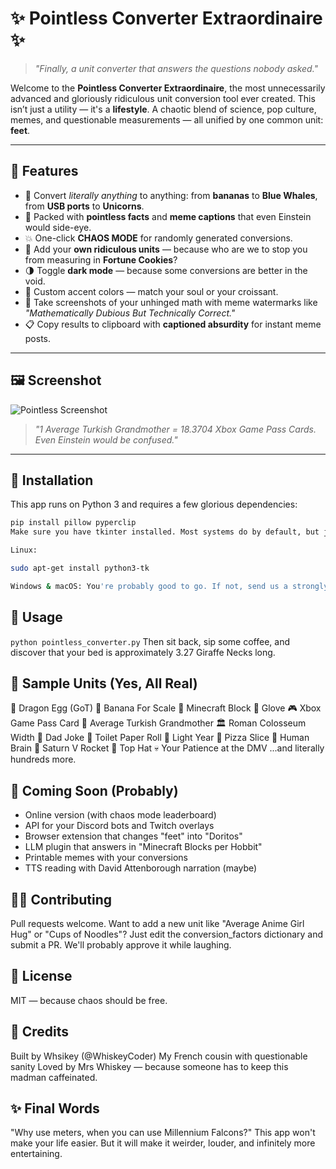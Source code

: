 # ✨ Pointless Converter Extraordinaire ✨

> *"Finally, a unit converter that answers the questions nobody asked."*

Welcome to the **Pointless Converter Extraordinaire**, the most unnecessarily advanced and gloriously ridiculous unit conversion tool ever created. This isn’t just a utility — it's a **lifestyle**. A chaotic blend of science, pop culture, memes, and questionable measurements — all unified by one common unit: **feet**.

---

## 🚀 Features

- 🔁 Convert *literally anything* to anything: from **bananas** to **Blue Whales**, from **USB ports** to **Unicorns**.
- 🧠 Packed with **pointless facts** and **meme captions** that even Einstein would side-eye.
- 💥 One-click **CHAOS MODE** for randomly generated conversions.
- 🧾 Add your **own ridiculous units** — because who are we to stop you from measuring in **Fortune Cookies**?
- 🌗 Toggle **dark mode** — because some conversions are better in the void.
- 🎨 Custom accent colors — match your soul or your croissant.
- 📸 Take screenshots of your unhinged math with meme watermarks like *"Mathematically Dubious But Technically Correct."*
- 📋 Copy results to clipboard with **captioned absurdity** for instant meme posts.

---

## 🖼️ Screenshot

![Pointless Screenshot](your-screenshot.png)

> *"1 Average Turkish Grandmother = 18.3704 Xbox Game Pass Cards. Even Einstein would be confused."*

---

## 🧪 Installation

This app runs on Python 3 and requires a few glorious dependencies:

```bash
pip install pillow pyperclip
Make sure you have tkinter installed. Most systems do by default, but just in case:

Linux:

sudo apt-get install python3-tk

Windows & macOS: You're probably good to go. If not, send us a strongly worded complaint measured in Rick Rolls.
```

## 🧠 Usage
```python pointless_converter.py```
Then sit back, sip some coffee, and discover that your bed is approximately 3.27 Giraffe Necks long.

## 📏 Sample Units (Yes, All Real)
🐉 Dragon Egg (GoT)
🧀 Banana For Scale
🧱 Minecraft Block
🧤 Glove
🎮 Xbox Game Pass Card
👵 Average Turkish Grandmother
🏛️ Roman Colosseum Width
🧍 Dad Joke
🧴 Toilet Paper Roll
🌌 Light Year
🍕 Pizza Slice
🧠 Human Brain
🚀 Saturn V Rocket
🎩 Top Hat
💀 Your Patience at the DMV
...and literally hundreds more.


## 🔮 Coming Soon (Probably)
- Online version (with chaos mode leaderboard)
- API for your Discord bots and Twitch overlays
- Browser extension that changes "feet" into "Doritos"
- LLM plugin that answers in "Minecraft Blocks per Hobbit"
- Printable memes with your conversions
- TTS reading with David Attenborough narration (maybe)


## 🧙‍♂️ Contributing
Pull requests welcome.
Want to add a new unit like "Average Anime Girl Hug" or "Cups of Noodles"?
Just edit the conversion_factors dictionary and submit a PR.
We'll probably approve it while laughing.

## 📜 License
MIT — because chaos should be free.

## 🧡 Credits
Built by Whsikey (@WhiskeyCoder)
My French cousin with questionable sanity
Loved by Mrs Whiskey — because someone has to keep this madman caffeinated.


## ✨ Final Words
"Why use meters, when you can use Millennium Falcons?"
This app won't make your life easier.
But it will make it weirder, louder, and infinitely more entertaining.
